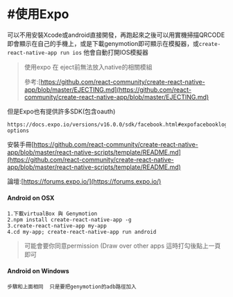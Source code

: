 # \#使用Expo

可以不用安裝Xcode或android直接開發，再跑起來之後可以用實機掃描QRCODE即會顯示在自己的手機上，或是下載genymotion即可顯示在模擬器，或`create-react-native-app run ios` 他會自動打開IOS模擬器

> 使用expo 在 eject前無法放入native的相關模組
>
> 參考:[https://github.com/react-community/create-react-native-app/blob/master/EJECTING.md](https://github.com/react-community/create-react-native-app/blob/master/EJECTING.md)

但是Expo也有提供許多SDK\(包含oauth\)

```
https://docs.expo.io/versions/v16.0.0/sdk/facebook.html#expofacebookloginwithreadpermissionsasyncappid-options
```

安裝手冊[https://github.com/react-community/create-react-native-app/blob/master/react-native-scripts/template/README.md](https://github.com/react-community/create-react-native-app/blob/master/react-native-scripts/template/README.md)

論壇:[https://forums.expo.io/](https://forums.expo.io/)

#### Android on OSX

```
1.下載virtualBox 與 Genymotion
2.npm install create-react-native-app -g
3.create-react-native-app my-app 
4.cd my-app; create-react-native-app run android
```

> 可能會要你同意permission \(Draw over other apps 這時打勾後點上一頁即可

#### Android on Windows

```
步驟和上面相同  只是要把genymotion的adb路徑加入
```



